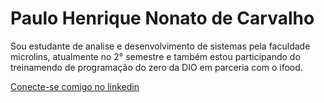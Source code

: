 # Paulo Henrique Nonato de Carvalho

Sou estudante de analise e desenvolvimento de sistemas pela faculdade microlins, atualmente no 2° semestre e também estou participando do treinamendo de programação do zero da DIO em parceria com o ifood.


[Conecte-se comigo no linkedin](https://www.linkedin.com/in/paulo-henrique-nonato-de-carvalho-963968246/)


